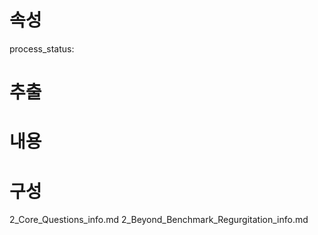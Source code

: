 # 속성
process_status:

# 추출


# 내용


# 구성
2_Core_Questions_info.md
2_Beyond_Benchmark_Regurgitation_info.md
